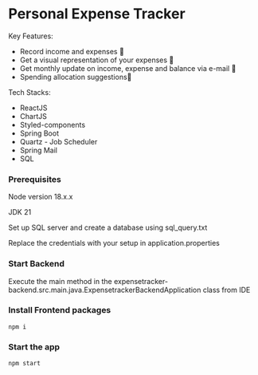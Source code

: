 # Personal Expense Tracker

Key Features:
- Record income and expenses  🔗 
- Get a visual representation of your expenses 📝 
- Get monthly update on income, expense and balance via e-mail 🔐 
- Spending allocation suggestions🌲

Tech Stacks:
- ReactJS
- ChartJS
- Styled-components
- Spring Boot
- Quartz - Job Scheduler
- Spring Mail
- SQL


### Prerequisites

Node version 18.x.x

JDK 21

Set up SQL server and create a database using sql_query.txt

Replace the credentials with your setup in application.properties

### Start Backend

Execute the main method in the expensetracker-backend.src.main.java.ExpensetrackerBackendApplication class from IDE

### Install Frontend packages

```shell
npm i
```

### Start the app
```shell
npm start
```
